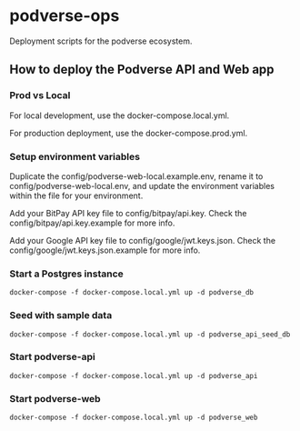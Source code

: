 # podverse-ops

Deployment scripts for the podverse ecosystem.

## How to deploy the Podverse API and Web app

### Prod vs Local

For local development, use the docker-compose.local.yml.

For production deployment, use the docker-compose.prod.yml.

### Setup environment variables

Duplicate the config/podverse-web-local.example.env, rename it to config/podverse-web-local.env, and update the environment variables within the file for your environment.

Add your BitPay API key file to config/bitpay/api.key. Check the config/bitpay/api.key.example for more info.

Add your Google API key file to config/google/jwt.keys.json. Check the config/google/jwt.keys.json.example for more info.

### Start a Postgres instance

```
docker-compose -f docker-compose.local.yml up -d podverse_db
```

### Seed with sample data

```
docker-compose -f docker-compose.local.yml up -d podverse_api_seed_db
```

### Start podverse-api

```
docker-compose -f docker-compose.local.yml up -d podverse_api
```

### Start podverse-web

```
docker-compose -f docker-compose.local.yml up -d podverse_web
```
